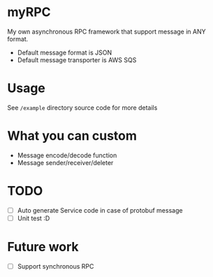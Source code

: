 # myRPC
My own asynchronous RPC framework that support message in ANY format.
- Default message format is JSON
- Default message transporter is AWS SQS

# Usage
See `/example` directory source code for more details

# What you can custom
- Message encode/decode function
- Message sender/receiver/deleter 

# TODO
- [ ] Auto generate Service code in case of protobuf message
- [ ] Unit test :D

# Future work
- [ ] Support synchronous RPC
